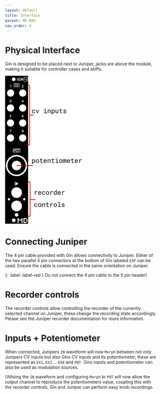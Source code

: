 ```yaml
---
layout: default
title: Interface
parent: MD-002
nav_order: 4
---
```


# Physical Interface

Gin is designed to be placed next to Juniper, jacks are above the module, making it suitable for controller cases and skiffs. 

<img src="/images/md002-diagram.png"  />

# Connecting Juniper

The 4 pin cable provided with Gin allows connectivity to Juniper. Either of the two parallel 4 pin connectors at the bottom of Gin labeled `EXP` can be used. Ensure the cable is connected in the same orientation on Juniper. 

{: .label .label-red }
Do not connect the 4 pin cable to the 5 pin header!

# Recorder controls

The recorder controls allow controlling the recorder of the currently selected channel on Juniper, these change the recording state accordingly. Please see the Juniper recorder documentation for more information.

# Inputs + Potentiometer

When connected, Junipers `IN` waveform will now `Morph` between not only Junipers CV inputs but also Gins CV inputs and its potentiometer, these are represented as `EX1`, `EX2` ... `EX8` and `POT`. Gins inputs and potentiometer can also be used as modulation sources.

Utilising the `IN` waveform and configuring `Morph` to `POT` will now allow the output channel to reproduce the potentiometers value, coupling this with the recorder controls, Gin and Juniper can perform easy knob recordings.